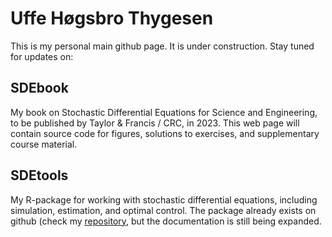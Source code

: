 # Uffe Høgsbro Thygesen

This is my personal main github page. It is under construction. Stay tuned for updates on: 

## SDEbook

My book on Stochastic Differential Equations for Science and Engineering, to be published by Taylor & Francis / CRC, in 2023. This web page will contain source code for figures, solutions to exercises, and supplementary course material. 

## SDEtools

My R-package for working with stochastic differential equations, including simulation, estimation, and optimal control. The package already exists on github (check my [repository](github.com/Uffe-H-Thygesen/SDEtools), but the documentation is still being expanded. 
